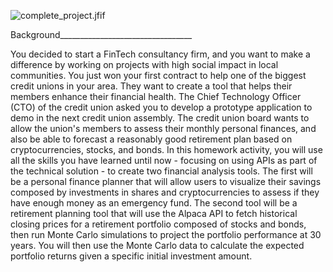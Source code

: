 ﻿![complete\_project.jfif](Aspose.Words.f12fefb9-d7fa-4fe1-968d-b1fff4d492a6.001.jpeg)

Background\_\_\_\_\_\_\_\_\_\_\_\_\_\_\_\_\_\_\_\_\_\_\_\_\_\_\_\_\_\_\_\_\_

You decided to start a FinTech consultancy firm, and you want to make a difference by working on projects with high social impact in local communities. You just won your first contract to help one of the biggest credit unions in your area. They want to create a tool that helps their members enhance their financial health. The Chief Technology Officer (CTO) of the credit union asked you to develop a prototype application to demo in the next credit union assembly. The credit union board wants to allow the union's members to assess their monthly personal finances, and also be able to forecast a reasonably good retirement plan based on cryptocurrencies, stocks, and bonds. In this homework activity, you will use all the skills you have learned until now - focusing on using APIs as part of the technical solution - to create two financial analysis tools. The first will be a personal finance planner that will allow users to visualize their savings composed by investments in shares and cryptocurrencies to assess if they have enough money as an emergency fund. The second tool will be a retirement planning tool that will use the Alpaca API to fetch historical closing prices for a retirement portfolio composed of stocks and bonds, then run Monte Carlo simulations to project the portfolio performance at 30 years. You will then use the Monte Carlo data to calculate the expected portfolio returns given a specific initial investment amount.
